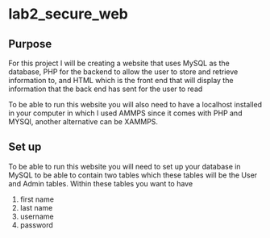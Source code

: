 # lab2_secure_web
## Purpose
For this project I will be creating a website that uses MySQL as the database, PHP for the backend to allow the user to store and retrieve information to, and HTML which is the front end that will display the information that the back end has sent for the user to read 

To be able to run this website you will also need to have a localhost installed in your computer in which I used AMMPS since it comes with PHP and MYSQl, another alternative can be XAMMPS.

## Set up

To be able to run this website you will need to set up your database in MySQL to be able to contain two tables which these tables will be the User and Admin tables. Within these tables you want to have 
1. first name
2. last name
3. username
4. password
